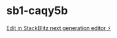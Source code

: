 # sb1-caqy5b

[Edit in StackBlitz next generation editor ⚡️](https://stackblitz.com/~/github.com/nisdis/sb1-caqy5b)